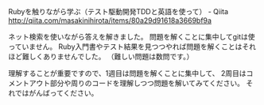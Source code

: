 
Rubyを触りながら学ぶ（テスト駆動開発TDDと英語を使って） - Qiita
http://qiita.com/masakinihirota/items/80a29d91618a3669bf9a

ネット検索を使いながら答えを解きました。
問題を解くことに集中してgitは使っていません。
Ruby入門書やテスト結果を見つつやれば問題を解くことはそれほど難しくありませんでした。
（難しい問題は数問です。）

理解することが重要ですので、1週目は問題を解くことに集中して、
2周目はコメントアウト部分や周りのコードを理解しつつ問題を解いてみてください。
それではがんばってください。


